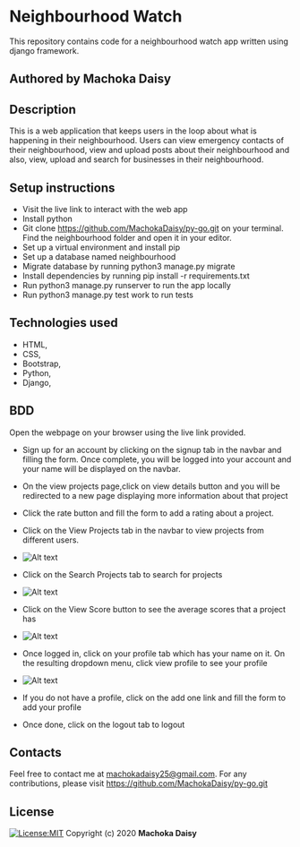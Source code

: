 # Neighbourhood Watch
This repository contains code for a neighbourhood watch app written using django framework.
## Authored by Machoka Daisy
## Description
This is  a web application that keeps users in the loop about what is happening in their neighbourhood. Users can view emergency contacts of their neighbourhood, view and upload posts about their neighbourhood and also, view, upload and search for businesses in their neighbourhood.
## Setup instructions
* Visit the live link to interact with the web app
* Install python
* Git clone https://github.com/MachokaDaisy/py-go.git on your terminal. Find the neighbourhood folder and open it in your editor.
* Set up a virtual environment and install pip
* Set up a database named neighbourhood
* Migrate database by running python3 manage.py migrate
* Install dependencies by running pip install -r requirements.txt
* Run python3 manage.py runserver to run the app locally
* Run python3 manage.py test work to run tests
## Technologies used
* HTML,
* CSS,
* Bootstrap,
* Python,
* Django,

## BDD
Open the webpage on your browser using the live link provided. 
* Sign up for an account by clicking on the signup tab in the navbar and filling the form. Once complete, you will be logged into your account and your name will be displayed on the navbar.
* On the view projects page,click on view details button and you will be redirected to a new page displaying more information about that project
* Click the rate button and fill the form to add a rating about a project. 
* Click on the View Projects tab in the navbar to view projects from different users.
* ![Alt text](./static/img/explore.png?raw=true "Optional Title")
* Click on the Search Projects tab to search for projects
* ![Alt text](./static/img/searchpizza.png?raw=true "Optional Title")
* Click on the View Score button to see the average scores that a project has
* ![Alt text](./static/img/score.png?raw=true "Optional Title")
* Once logged in, click on your profile tab which has your name on it. On the resulting dropdown menu, click view profile to see your profile
* ![Alt text](./static/img/prof.png?raw=true "Optional Title")

* If you do not have a profile, click on the add one link and fill the form to add your profile
* Once done, click on the logout tab to logout
## Contacts
Feel free to contact me at machokadaisy25@gmail.com. For any contributions, please visit https://github.com/MachokaDaisy/py-go.git
## License
[![License:MIT](https://img.shields.io/badge/License-MIT-yellow.svg)](https://opensource.org/licenses/MIT)
Copyright (c) 2020 **Machoka Daisy**